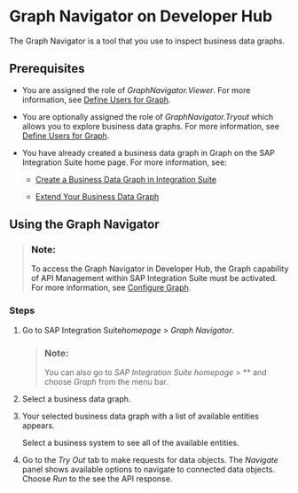 <!-- loio8e75d3178a684912a4b28d3b9593539c -->

# Graph Navigator on Developer Hub

The Graph Navigator is a tool that you use to inspect business data graphs.



<a name="loio8e75d3178a684912a4b28d3b9593539c__section_npq_fxr_xvb"/>

## Prerequisites

-   You are assigned the role of *GraphNavigator.Viewer*. For more information, see [Define Users for Graph](initial-setup-12ad448.md#loio12ad448225ac47049982d9faab7978a3__section_DefineUsers).

-   You are optionally assigned the role of *GraphNavigator.Tryout* which allows you to explore business data graphs. For more information, see [Define Users for Graph](initial-setup-12ad448.md#loio12ad448225ac47049982d9faab7978a3__section_DefineUsers).

-   You have already created a business data graph in Graph on the SAP Integration Suite home page. For more information, see:

    -   [Create a Business Data Graph in Integration Suite](create-a-business-data-graph-in-integration-suite-42daf3b.md)

    -   [Extend Your Business Data Graph](extend-your-business-data-graph-bb4f072.md)





<a name="loio8e75d3178a684912a4b28d3b9593539c__section_sy2_1l5_vvb"/>

## Using the Graph Navigator

> ### Note:  
> To access the Graph Navigator in Developer Hub, the Graph capability of API Management within SAP Integration Suite must be activated. For more information, see [Configure Graph](initial-setup-12ad448.md#loio12ad448225ac47049982d9faab7978a3__section_AddGraph_APIM).



### Steps

1.  Go to SAP Integration Suite*homepage* \> *Graph Navigator*.

    > ### Note:  
    > You can also go to *SAP Integration Suite homepage* \> ** and choose *Graph* from the menu bar.

2.  Select a business data graph.

3.  Your selected business data graph with a list of available entities appears.

    Select a business system to see all of the available entities.

4.  Go to the *Try Out* tab to make requests for data objects. The *Navigate* panel shows available options to navigate to connected data objects. Choose *Run* to the see the API response.


